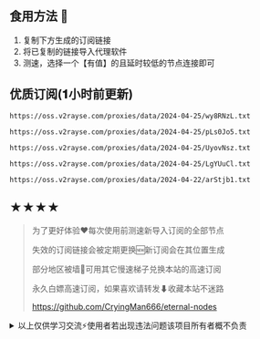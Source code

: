 ## 食用方法 🍖
1. 复制下方生成的订阅链接
2. 将已复制的链接导入代理软件
3. 测速，选择一个【有值】的且延时较低的节点连接即可

## 优质订阅(𝟏小时前更新)
```
https://oss.v2rayse.com/proxies/data/2024-04-25/wy8RNzL.txt
```
```
https://oss.v2rayse.com/proxies/data/2024-04-25/pLs0Jo5.txt
```
```
https://oss.v2rayse.com/proxies/data/2024-04-25/UyovNsz.txt
```
```
https://oss.v2rayse.com/proxies/data/2024-04-25/LgYUuCl.txt
```
```
https://oss.v2rayse.com/proxies/data/2024-04-22/arStjb1.txt
```

## ★★★★
> 为了更好体验❤️每次使用前测速新导入订阅的全部节点
>
> 失效的订阅链接会被定期更换🆕新订阅会在其位置生成
>
> 部分地区被墙🚫可用其它慢速梯子兑换本站的高速订阅
>
> 永久白嫖高速订阅，如果喜欢请转发⬇收藏本站不迷路
>
> https://github.com/CryingMan666/eternal-nodes

<details>
<summary>以上仅供学习交流⚡️使用者若出现违法问题该项目所有者概不负责</summary>

[![Stargazers over time](https://starchart.cc/CryingMan666/eternal-nodes.svg)](https://starchart.cc/CryingMan666/eternal-nodes)
[![code style:CryingMan666](https://img.shields.io/badge/永久-白嫖订阅-ff69b4.svg?style=flat-square)](https://github.com/CryingMan666/eternal-nodes)
[![GitHub stars](https://img.shields.io/github/stars/CryingMan666/eternal-nodes.svg?style=social&label=Stars)](https://github.com/CryingMan666/eternal-nodes/stargazers)
<img src="https://komarev.com/ghpvc/?username=CryingMan666&label=Views&color=0e75b6&style=flat" alt="访问量统计" />
</details>
